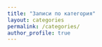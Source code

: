 ```yaml
---
title: "Записи по категория"
layout: categories
permalink: /categories/
author_profile: true
---
```

